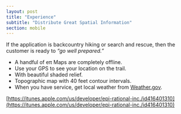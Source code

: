 ```yaml
---
layout: post
title: "Experience"
subtitle: "Distribute Great Spatial Information"
section: mobile
---
```


If the application is backcountry hiking or search and rescue, then the customer is ready to *“go well prepared.”*

* A handful of eπ Maps are completely offline.
* Use your GPS to see your location on the trail.
* With beautiful shaded relief.
* Topographic map with 40 feet contour intervals.
* When you have service, get local weather from [Weather.gov](http://forecast.weather.gov/MapClick.php?lat=33.&lon=-117.1).


[https://itunes.apple.com/us/developer/epi-rational-inc./id416401310](https://itunes.apple.com/us/developer/epi-rational-inc./id416401310)
